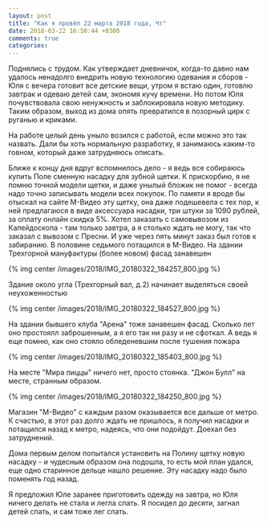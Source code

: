 ```yaml
---
layout: post
title: "Как я провёл 22 марта 2018 года, Чт"
date: 2018-03-22 16:50:44 +0300
comments: true
categories: 
---
```

Поднялись с трудом. Как утверждает дневничок, когда-то давно нам удалось ненадолго внедрить новую технологию одевания и сборов - Юля с вечера готовит все детские вещи, утром я встаю один, готовлю завтрак и одеваю детей сам, экономя кучу времени. Но потом Юля почувствовала свою ненужность и заблокировала новую методику. Таким образом, выход из дома опять превратился в позорный цирк с руганью и криками.

На работе целый день уныло возился с работой, если можно это так назвать. Дали бы хоть нормальную разработку, я занимаюсь каким-то говном, который даже затрудняюсь описать.

Ближе к концу дня вдруг вспомнилось дело - я ведь все собираюсь купить Поле сменную насадку для зубной щетки. К прискорбию, я не помню точной модели щетки, и даже унылый бложик не помог - всегда надо точно записывать модели всех покупок. По памяти я вроде бы отыскал на сайте М-Видео эту щетку, она даже подешевела с тех пор, к ней предлагаюся в виде аксессуара насадки, три штуки за 1090 рублей, за оплату онлайн скидка 5%. Хотел заказать с самовывозом из Калейдоскопа - там только завтра, а я столько ждать не могу, так что заказал с вывозом с Пресни.  И уже через пять минут заказ был готов к забиранию. В половине седьмого потащился в М-Видео. На здании Трехгорной мануфактуры (более новом) фасад занавешен

{% img center /images/2018/IMG_20180322_184257_800.jpg %}

Здание около угла (Трехгорный вал, д.2) начинает выделяться своей неухоженностью

{% img center /images/2018/IMG_20180322_184527_800.jpg %}

На здании бывшего клуба "Арена" тоже занавешен фасад. Сколько лет оно простоялл заброшенным, а я его так ни разу и не сфоткал. А ведь я еще помню, как оно стояло обледеневшим после тушения пожара

{% img center /images/2018/IMG_20180322_185403_800.jpg %}

На месте "Мира пиццы" ничего нет, просто стоянка. "Джон Булл" на месте, странным образом.

{% img center /images/2018/IMG_20180322_184250_800.jpg %}

Магазин "М-Видео" с каждым разом оказывается все дальше от метро. К счастью, в этот раз долго ждать не пришлось, я получил насадки и потащился назад к метро, надеясь, что они подойдут. Доехал без затруднений.

Дома первым делом попытался установить на Полину щетку новую насадку - и чудесным образом она подошла, то есть мой план удался, еще одно старинное дельце нашло решение. Эту насадку надо было поменять год назад.

Я предложил Юле заранее приготовить одежду на завтра, но Юля ничего делать не стала и легла спать. Я посидел до десяти, загнал детей спать, и сам тоже лег спать.